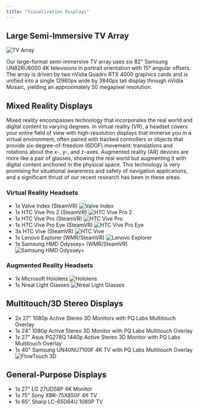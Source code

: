 ```yaml
---
title: "Visualization Displays"
---
```


## Large Semi-Immersive TV Array

![TV Array](/img/tvarray.png)

 Our large-format semi-immersive TV array uses six 82" Samsung UN82RU8000 4K televisions in portrait orientation with 15° angular offsets. The array is driven by two nVidia Quadro RTX 4000 graphics cards and is unified into a single 12960px wide by 3840px tall display through nVidia Mosaic, yielding an approximately 50 megapixel resolution.

## Mixed Reality Displays

Mixed reality encompasses technology that incorporates the real world and digital content to varying degrees. In virtual reality (VR), a headset covers your entire field of view with high-resolution displays that immerse you in a virtual environment, often paired with tracked controllers or objects that provide six-degree-of-freedom (6DOF) movement: translations and rotations about the x-, y-, and z-axes. Augmented reality (AR) devices are more like a pair of glasses, showing the real world but augmenting it with digital content anchored in the physical space. This technology is very promising for situational awareness and safety of navigation applications, and a significant thrust of our recent research has been in these areas.

### Virtual Reality Headsets
- 1x Valve Index (SteamVR) ![Valve Index](valveindex.jpg)
- 1x HTC Vive Pro 2 (SteamVR) ![HTC Vive Pro 2](vivepro2.jpg)
- 1x HTC Vive Pro (SteamVR) ![HTC Vive Pro](vivepro.jpg)
- 1x HTC Vive Pro Eye (SteamVR) ![HTC Vive Pro Eye](viveproeye.jpg)
- 3x HTC Vive (SteamVR) ![HTC Vive](vive.jpg)
- 1x Lenovo Explorer (WMR/SteamVR) ![Lenovo Explorer](lenovoexplorer.jpeg)
- 1x Samsung HMD Odyssey+ (WMR/SteamVR) ![Samsung HMD Odyssey+](hmdodysseyplus.jpg)

### Augmented Reality Headsets
- 1x Microsoft Hololens ![Hololens](hololens.jpeg)
- 1x Nreal Light Glasses ![Nreal Light Glasses](nreal-light.jpg)

## Multitouch/3D Stereo Displays
- 2x 27" 1080p Active Stereo 3D Monitors with PQ Labs Multitouch Overlay
- 1x 24" 1080p Active Stereo 3D Monitor with PQ Labs Multitouch Overlay
- 1x 27" Asus PG278Q 1440p Active Stereo 3D Monitor with PQ Labs Multitouch Overlay
- 1x 40" Samsung UN40NU7100F 4K TV with PQ Labs Multitouch Overlay ![FlowTouch 3D](flowTouch3D.jpg)

## General-Purpose Displays
- 1x 27" LG 27UD58P 4K Monitor
- 1x 75" Sony XBR-75X850F 4K TV
- 1x 65" Sharp LC-65D64U 1080P TV